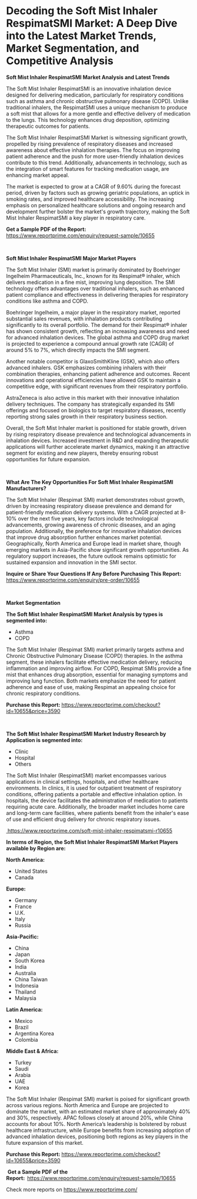 <p><h1>Decoding the Soft Mist Inhaler RespimatSMI Market: A Deep Dive into the Latest Market Trends, Market Segmentation, and Competitive Analysis</h1></p><p><strong>Soft Mist Inhaler RespimatSMI Market Analysis and Latest Trends</strong></p>
<p><p>The Soft Mist Inhaler RespimatSMI is an innovative inhalation device designed for delivering medication, particularly for respiratory conditions such as asthma and chronic obstructive pulmonary disease (COPD). Unlike traditional inhalers, the RespimatSMI uses a unique mechanism to produce a soft mist that allows for a more gentle and effective delivery of medication to the lungs. This technology enhances drug deposition, optimizing therapeutic outcomes for patients.</p><p>The Soft Mist Inhaler RespimatSMI Market is witnessing significant growth, propelled by rising prevalence of respiratory diseases and increased awareness about effective inhalation therapies. The focus on improving patient adherence and the push for more user-friendly inhalation devices contribute to this trend. Additionally, advancements in technology, such as the integration of smart features for tracking medication usage, are enhancing market appeal.</p><p>The market is expected to grow at a CAGR of 9.60% during the forecast period, driven by factors such as growing geriatric populations, an uptick in smoking rates, and improved healthcare accessibility. The increasing emphasis on personalized healthcare solutions and ongoing research and development further bolster the market's growth trajectory, making the Soft Mist Inhaler RespimatSMI a key player in respiratory care.</p></p>
<p><strong>Get a Sample PDF of the Report:&nbsp;</strong> <a href="https://www.reportprime.com/enquiry/request-sample/10655?utm_campaign=2283&utm_medium=2&utm_source=Github&utm_content=ia&utm_term=20032025&utm_id=soft-mist-inhaler-respimatsmi">https://www.reportprime.com/enquiry/request-sample/10655</a></p>
<p>&nbsp;</p>
<p><strong>Soft Mist Inhaler RespimatSMI Major Market Players</strong></p>
<p><p>The Soft Mist Inhaler (SMI) market is primarily dominated by Boehringer Ingelheim Pharmaceuticals, Inc., known for its Respimat® inhaler, which delivers medication in a fine mist, improving lung deposition. The SMI technology offers advantages over traditional inhalers, such as enhanced patient compliance and effectiveness in delivering therapies for respiratory conditions like asthma and COPD.</p><p>Boehringer Ingelheim, a major player in the respiratory market, reported substantial sales revenues, with inhalation products contributing significantly to its overall portfolio. The demand for their Respimat® inhaler has shown consistent growth, reflecting an increasing awareness and need for advanced inhalation devices. The global asthma and COPD drug market is projected to experience a compound annual growth rate (CAGR) of around 5% to 7%, which directly impacts the SMI segment.</p><p>Another notable competitor is GlaxoSmithKline (GSK), which also offers advanced inhalers. GSK emphasizes combining inhalers with their combination therapies, enhancing patient adherence and outcomes. Recent innovations and operational efficiencies have allowed GSK to maintain a competitive edge, with significant revenues from their respiratory portfolio.</p><p>AstraZeneca is also active in this market with their innovative inhalation delivery techniques. The company has strategically expanded its SMI offerings and focused on biologics to target respiratory diseases, recently reporting strong sales growth in their respiratory business section.</p><p>Overall, the Soft Mist Inhaler market is positioned for stable growth, driven by rising respiratory disease prevalence and technological advancements in inhalation devices. Increased investment in R&D and expanding therapeutic applications will further accelerate market dynamics, making it an attractive segment for existing and new players, thereby ensuring robust opportunities for future expansion.</p></p>
<p>&nbsp;</p>
<p><strong>What Are The Key Opportunities For Soft Mist Inhaler RespimatSMI Manufacturers?</strong></p>
<p><p>The Soft Mist Inhaler (Respimat SMI) market demonstrates robust growth, driven by increasing respiratory disease prevalence and demand for patient-friendly medication delivery systems. With a CAGR projected at 8-10% over the next five years, key factors include technological advancements, growing awareness of chronic diseases, and an aging population. Additionally, the preference for innovative inhalation devices that improve drug absorption further enhances market potential. Geographically, North America and Europe lead in market share, though emerging markets in Asia-Pacific show significant growth opportunities. As regulatory support increases, the future outlook remains optimistic for sustained expansion and innovation in the SMI sector.</p></p>
<p><strong>Inquire or Share Your Questions If Any Before Purchasing This Report:</strong> <a href="https://www.reportprime.com/enquiry/pre-order/10655?utm_campaign=2283&utm_medium=2&utm_source=Github&utm_content=ia&utm_term=20032025&utm_id=soft-mist-inhaler-respimatsmi">https://www.reportprime.com/enquiry/pre-order/10655</a></p>
<p>&nbsp;</p>
<p><strong>Market Segmentation</strong></p>
<p><strong>The Soft Mist Inhaler RespimatSMI Market Analysis by types is segmented into:</strong></p>
<p><ul><li>Asthma</li><li>COPD</li></ul></p>
<p><p>The Soft Mist Inhaler (Respimat SMI) market primarily targets asthma and Chronic Obstructive Pulmonary Disease (COPD) therapies. In the asthma segment, these inhalers facilitate effective medication delivery, reducing inflammation and improving airflow. For COPD, Respimat SMIs provide a fine mist that enhances drug absorption, essential for managing symptoms and improving lung function. Both markets emphasize the need for patient adherence and ease of use, making Respimat an appealing choice for chronic respiratory conditions.</p></p>
<p><strong>Purchase this Report:&nbsp;</strong><a href="https://www.reportprime.com/checkout?id=10655&price=3590&utm_campaign=2283&utm_medium=2&utm_source=Github&utm_content=ia&utm_term=20032025&utm_id=soft-mist-inhaler-respimatsmi">https://www.reportprime.com/checkout?id=10655&price=3590</a></p>
<p>&nbsp;</p>
<p><strong>The Soft Mist Inhaler RespimatSMI Market Industry Research by Application is segmented into:</strong></p>
<p><ul><li>Clinic</li><li>Hospital</li><li>Others</li></ul></p>
<p><p>The Soft Mist Inhaler (RespimatSMI) market encompasses various applications in clinical settings, hospitals, and other healthcare environments. In clinics, it is used for outpatient treatment of respiratory conditions, offering patients a portable and effective inhalation option. In hospitals, the device facilitates the administration of medication to patients requiring acute care. Additionally, the broader market includes home care and long-term care facilities, where patients benefit from the inhaler's ease of use and efficient drug delivery for chronic respiratory issues.</p></p>
<p><a href="https://www.reportprime.com/soft-mist-inhaler-respimatsmi-r10655?utm_campaign=2283&utm_medium=2&utm_source=Github&utm_content=ia&utm_term=20032025&utm_id=soft-mist-inhaler-respimatsmi">&nbsp;https://www.reportprime.com/soft-mist-inhaler-respimatsmi-r10655</a></p>
<p><strong>In terms of Region, the Soft Mist Inhaler RespimatSMI Market Players available by Region are:</strong></p>
<p>
    <p> <strong> North America: </strong>
        <ul>
            <li>United States</li>
            <li>Canada</li>
        </ul>
        </p> 
    <p> <strong> Europe: </strong>
        <ul>
            <li>Germany</li>
            <li>France</li>
            <li>U.K.</li>
            <li>Italy</li>
            <li>Russia</li>
        </ul>
        </p> 
    <p> <strong> Asia-Pacific: </strong>
        <ul>
            <li>China</li>
            <li>Japan</li>
            <li>South Korea</li>
            <li>India</li>
            <li>Australia</li>
            <li>China Taiwan</li>
            <li>Indonesia</li>
            <li>Thailand</li>
            <li>Malaysia</li>
        </ul>
        </p> 
    <p> <strong> Latin America: </strong>
        <ul>
            <li>Mexico</li>
            <li>Brazil</li>
            <li>Argentina Korea</li>
            <li>Colombia</li>
        </ul>
        </p> 
    <p> <strong> Middle East & Africa: </strong>
        <ul>
            <li>Turkey</li>
            <li>Saudi</li>
            <li>Arabia</li>
            <li>UAE</li>
            <li>Korea</li>
        </ul>
    </p>
    </p>
<p><p>The Soft Mist Inhaler (Respimat SMI) market is poised for significant growth across various regions. North America and Europe are projected to dominate the market, with an estimated market share of approximately 40% and 30%, respectively. APAC follows closely at around 20%, while China accounts for about 10%. North America’s leadership is bolstered by robust healthcare infrastructure, while Europe benefits from increasing adoption of advanced inhalation devices, positioning both regions as key players in the future expansion of this market.</p></p>
<p><strong>Purchase this Report: </strong><a href="https://www.reportprime.com/checkout?id=10655&price=3590&utm_campaign=2283&utm_medium=2&utm_source=Github&utm_content=ia&utm_term=20032025&utm_id=soft-mist-inhaler-respimatsmi">https://www.reportprime.com/checkout?id=10655&price=3590</a></p>
<p>&nbsp;<strong>Get a Sample PDF of the Report:&nbsp;&nbsp;</strong><a href="https://www.reportprime.com/enquiry/request-sample/10655?utm_campaign=2283&utm_medium=2&utm_source=Github&utm_content=ia&utm_term=20032025&utm_id=soft-mist-inhaler-respimatsmi">https://www.reportprime.com/enquiry/request-sample/10655</a></p>
<p><strong></strong></p>
<p>Check more reports on <a href="https://www.reportprime.com/?utm_campaign=2283&utm_medium=2&utm_source=Github&utm_content=ia&utm_term=20032025&utm_id=soft-mist-inhaler-respimatsmi">https://www.reportprime.com/</a></p>